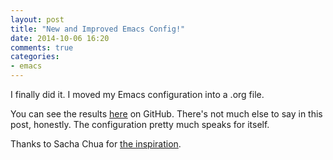 ```yaml
---
layout: post
title: "New and Improved Emacs Config!"
date: 2014-10-06 16:20
comments: true
categories: 
- emacs
---
```

I finally did it. I moved my Emacs configuration into a .org file.
<!--more-->
You can see the results [here](https://github.com/echosa/emacs.d) on GitHub. There's not much else to say in this post, honestly. The configuration pretty much speaks for itself.

Thanks to Sacha Chua for [the inspiration](http://sachachua.com/blog/2012/06/literate-programming-emacs-configuration-file/). 
